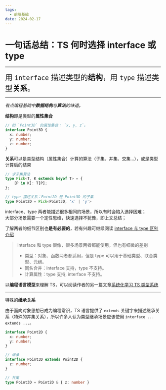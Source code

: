 ```yaml
---
tags:
  - 前端基础
date: 2024-02-17
---
```


# 一句话总结：TS 何时选择 interface 或 type

---

<span style="font-size: 24px">用 `interface` 描述类型的**结构**，用 `type` 描述类型**关系**。</span>  

---

*有点编程基础中**数据结构**与**算法**的味道。*

**结构**即是类型的**属性集合**
```ts
// 如 `Point3D` 的属性集合： `x, y, z`。
interface Point3D {
  x: number;
  y: number;
  z: number;
}
```

**关系**可以是类型结构（属性集合）计算的算法（子集、并集、交集...），或是类型计算后的结果

```ts
// 求子集算法
type Pick<T, K extends keyof T> = {
    [P in K]: T[P];
};

// type 描述关系：Point2D 是 Point3D 的子集
type Point2D = Pick<Point3D, 'x' | 'y'>
```

interface、type 两者能描述很多相同的场景，所以有时会陷入选择困难；  
大部分场景需要一个定性思维，快速选择不犹豫，即上文总结；

了解两者的细节区别也**是有必要的**，若有兴趣可继续阅读 [interface 与 type 区别介绍][2]

> interface 和 type 很像，很多场景两者都能使用，但也有细微的差别
> - 类型：对象、函数两者都适用，但是 type 可以用于基础类型、联合类型、元组。
> - 同名合并：interface 支持，type 不支持。
> - 计算属性：type 支持, interface 不支持。


以**编程语言模型**来理解 TS，可以阅读作者的另一篇文章[系统化学习 TS 类型系统][1]

---

特殊的**继承关系**

由于面向对象思想已成为编程常识，TS 语言提供了 `extends` 关键字来描述继承关系（特殊的并集关系），所以许多人认为类型继承场景应该使用 `interface ... extends ...`。

```ts
interface Point2D {
  x: number;
  y: number;
}

// 继承
interface Point3D extends Point2D {
  z: number;
}

// 并集
type Point3D = Point2D & { z: number }
```

[1]: https://hughfenghen.github.io/posts/2023/03/27/ts-types-system/
[2]: https://juejin.cn/post/6844904114925600776